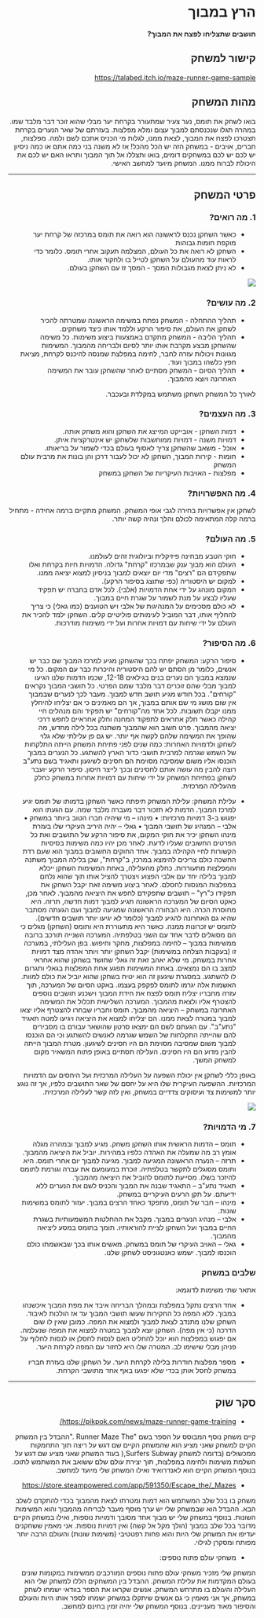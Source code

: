 <div dir='rtl' lang='he'>

# הרץ במבוך

**חושבים שתצליחו לפצח את המבוך?**

## קישור למשחק
https://talabed.itch.io/maze-runner-game-sample

## מהות המשחק
בואו לשחק את תומס, נער צעיר שמתעורר בקרחת יער מבלי שהוא זוכר דבר מלבד שמו. במהרה תגלו שנכנסתם למבוך עצום ומלא מפלצות. בעזרתם של שאר הנערים בקרחת תצטרכו לפצח את המבוך, לצאת ממנו, לגלות מי הכניס אתכם לשם ולמה.
מפלצות, חברים, אויבים - במשחק הזה יש הכל מהכל!
אז לא משנה בני כמה אתם או כמה ניסיון יש לכם יש לכם במשחקים דומים, בואו ותצללו אל תוך המבוך ותראו האם יש לכם את היכולת לברוח ממנו.
המשחק מיועד למחשב האישי.

---


## פרטי המשחק


### 1. מה רואים?

* כאשר השחקן נכנס לראשונה הוא רואה את תומס במרכזה של קרחת יער מוקפת חומות גבוהות
* השחקן לא רואה את כל העולם, המצלמה תעקוב אחרי תומס. כלומר כדי לראות עוד מהעולם על השחקן לטייל בו ולחקור אותו.
* לא ניתן לצאת מגבולות המסך - המסך זז עם השחקן בעולם.

 ![](Images/Thomas.PNG)


### 2. מה עושים?

* תהליך ההתחלה - המשחק נפתח במשימה הראשונה שמטרתה להכיר לשחקן את העולם, את סיפור הרקע וללמד אותו כיצד משחקים.
* תהליך הליבה - המשחק מתקדם באמצעות ביצוע משימות. כל משימה שהשחקן מבצע מקרבת אותו יותר לסיום ולבריחה מהמבוך. המשימות מגוונות ויכולות עזרה לחבר, לחימה במפלצת שמנסה להיכנס לקרחת, מציאת חפץ כלשהו במבוך ועוד.
* תהליך הסיום - המשחק מסתיים לאחר שהשחקן עובר את המשימה האחרונה ויוצא מהמבוך.

לאורך כל המשחק השחקן משתמש במקלדת ובעכבר. 

### 3. מה העצמים?

 * דמות השחקן - אובייקט המייצג את השחקן והוא משחק אותה.
 * דמויות משנה - דמויות ממוחשבות שלשחקן יש אינטרקציות איתן.
 * אוכל - משאב שהשחקן צריך לאסוף בעולם בכדי לשמור על בריאותו.
 * חומות - קירות המבוך, השחקן לא יכול לעבור דרכן והן בונות את מרבית עולם המשחק
 * מפלצות - האויבות העיקריות של השחקן במשחק

### 4. מה האפשרויות?

לשחקן אין אפשרויות בחירה לגבי אופי המשחק.
המשחק מתקיים ברמה אחידה - מתחיל ברמה קלה המתאימה לכולם והלך ונהיה קשה יותר.


### 5. מה העולם?

*	חוקי הטבע מבחינה פיזיקלית וביולוגית זהים לעולמנו.
*	העולם הוא מבוך ענק שבמרכזו "קרחת" גדולה. הדמויות חיות בקרחת ואלו שתפקידם הם "רצים" מדי יום יוצאים למבוך בניסיון למצוא יציאה ממנו.
*	למקום יש היסטוריה (כפי שתוצג בסיפור הרקע).
*	המקום מונהג על ידי אחת הדמויות (אלבי). לכל אדם בחברה יש תפקיד שעליו לבצע על מנת לשמור על שגרת חיים במבוך.
*	לא כולם מסכימים על המנהיגות של אלבי ויש הטוענים (כמו גאלי) כי צריך להחליף אותו, דבר המוביל לעימותים פוליטיים קלים.
השחקן ילמד להכיר את העולם על ידי שיחות עם דמויות אחרות ועל ידי משימות מודרכות.

### 6.	מה הסיפור?
* סיפור הרקע:
המשחק יפתח בכך שהשחקן מגיע למרכז המבוך שם כבר יש אנשים, כלומר מן הסתם יש להם היסטוריה והיכרות כבר עם המקום.
כל מי שנמצא במבוך הם נערים בנים בגילאים 12-18, שכמו הדמות שלנו הגיעו למבוך מבלי שהם זוכרים דבר מלבד שמם הפרטי. כל תושבי המבוך נקראים "קורחים". בכל חודש מגיע תושב חדש למבוך.
מעבר לכך לנערים שבמבוך אין שום מושג מי שם אותם במבוך, אך הם מאמינים כי אם יצליחו להיחלץ ממנו יקבלו תשובות.
לכל אחד מה"קורחים" יש תפקיד והם מנהלים חיי קהילה כאשר חלק אחראים לתפקוד המחנה וחלק אחראיים לחפש דרכי יציאה מהמבוך.
פרט חשוב הוא שהמבוך משתנה בכל לילה מחדש, מה שהופך את המשימה שלהם לקשה אף יותר.
יש גם פן עלילתי שלא גלוי לשחקן ולדמויות האחרות:
כמה שנים לפני פתיחת המשחק הייתה התלקחות של השמש שגרמה למרבית תושבי כדור הארץ להשתגע. כל הנערים במבוך הוכנסו אליו משום שמסיבה מסוימת הם חסינים לשיגעון ותאגיד בשם נתע"ב רוצה להבין מה עושה אותם לחסינים ובכך לייצר חיסון.
סיפור הרקע יועבר לשחקן בפתיחת המשחק על ידי שיחות עם דמויות אחרות במשחק כחלק מהעלילה המרכזית.

* עלילת המשחק:
עלילת המשחק תיפתח כאשר השחקן בדמותו של תומס יגיע למרכז המבוך. הדמות לא תזכור דבר מעברה מלבד שמה. עם הגעתו הוא יפגוש ב-3 דמויות מרכזיות:
•	מינהו – מי שיהיה חברו הטוב ביותר במשחק
•	אלבי – המנהיג של תושבי המבוך
•	גאלי – יהיה היריב העיקרי שלו
בעזרת מינהו השחקן יכיר את חוקי המקום, את סיפור הרקע של התושבים ואת כל הפרטים החשובים שעליו לדעת. לאחר מכן יהיו כמה משימות בסיסיות הקשורות לחיי הקהילה במבוך.
אחד החוקים החשובים במבוך הוא שעם רדת החשכה כולם צריכים להימצא במרכז, ב"קרחת", שכן בלילה המבוך משתנה והמפלצות מתעוררות. כחלק מהעלילה, באחת המשימות השחקן ייכלא למבוך בלילה יחד עם אלבי הפצוע ויצטרך להציל אותו תוך שהוא נלחם במפלצות המנסות לחסלם. לאחר ביצוע משימה זאת יקבל השחקן את תפקידו כ"רץ" – תושבים שתפקידם לחפש את היציאה מהמבוך.
לאחר מכן, כאקט הסיום של המערכה הראשונה תגיע למבוך דמות חדשה, תרזה. היא מחוסרת הכרה. היא הבחורה הראשונה שמגיעה למבוך ועם הגעתה מסתבר שהיא גם האחרונה להגיע למבוך (כלומר לא יגיעו יותר תושבים חדשים). לתומס יש זכרונות ממנה. כאשר היא מתעוררת היא ותומס (השחקן) מגלים כי הם מסוגלים לדבר אחד עם השני בטלפתיה.
המערכה השנייה תורכב ברובה ממשימות במבוך – לחימה במפלצות, מחקר וחיפוש.
בפן העלילתי, במערכה זו (בעקבות הצלחה במשימות) יקבל השחקן יותר ויותר אהדה מצד דמויות אחרות במשחק. מי שלא יאהב זאת זה גאלי שחושד בשחקן שהוא אחראי למצב בו הם נמצאים. באחת המשימות תפגע אחת המפלצות בגאלי ותגרום לו להשתגע. במסגרת שיגעון זה הוא יטיח בשחקן שהוא יוביל את כולם למוות. האשמות אלה יגרמו לתומס לפקפק בעצמו.
באקט הסיום של המערכה, תוך עזרה מחבריו יצליח תומס לפצח את חידת המבוך וישכנע תושבים נוספים להצטרף אליו ולצאת מהמבוך.
המערכה השלישית תכלול את המשימה האחרונה במשחק – היציאה מהמבוך. תומס וחבריו שבחרו להצטרף אליו יצאו למבוך במטרה לצאת ממנו.
הם יצליחו למצוא את היציאה ויגיעו למטה תאגיד "נתע"ב". עם הגעתם לשם הם ימצאו סרטון שהושאר עבורם בו מסבירים להם שהייתה התקלחות של השמש שגרמה לאנשים להשתגע וכי הם הוכנסו למבוך משום שמסיבה מסוימת הם היו חסינים לשיגעון. מטרת המבוך הייתה להבין מדוע הם היו חסינים.
העלילה תסתיים באופן פתוח המשאיר מקום למשחק המשך.

באופן כללי לשחקן אין יכולת השפעה על העלילה המרכזית ועל היחסים עם הדמויות המרכזיות. ההשפעה העיקרית שלו היא על יחסם של שאר התושבים כלפיו, אך זה נוגע יותר למשימות צד ועיסוקים צדדיים במשחק, ואין לזה קשר לעלילה המרכזית.


![](Images/story.PNG) 

### 7.	מי הדמויות?

*	תומס – הדמות הראשית אותו השחקן משחק. מגיע למבוך ובמהרה מגלה אומץ רב מה שמעלה את האהדה כלפיו במהירות. יוביל את היציאה מהמבוך.
*	תרזה – הנערה הראשונה המגיעה למבוך. מגיעה למבוך יום אחרי תומס. היא ותומס מסוגלים לתקשר בטלפתיה. זוכרת במעומעם את עברה וגורמת לתומס להיזכר בשלו. מסייעת לתומס להוביל את היציאה מהמבוך.
*	תאגיד נתע"ב – התאגיד שבנה את המבוך והכניס לשם את הנערים ללא ידיעתם. על תקן הרעים העיקריים במשחק.
*	מינהו – חבר של תומס, מתפקד כאחד הרצים במבוך. יעזור לתומס במשימות שונות.
*	אלבי – מנהיג הנערים במבוך. מקבל את ההחלטות המשמעותיות בשגרת החיים במבוך ועל השחקן לציית להוראותיו. תומך בתומס במסע ליציאה מהמבוך.
*	גאלי – האויב העיקרי של תומס במשחק. מאשים אותו בכך שבאשמתו כולם הוכנסו למבוך. ישמש כאנטגוניסט לשחקן שלנו.


### שלבים במשחק
אתאר שתי משימות לדוגמא:
* אחד הרצים נתקל במפלצת ובמהלך הבריחה איבד את מפת המבוך איכשנהו במבוך. ללא המפה כל החקירות שעשו תושבי המבוך עד אז הולכות לאיבוד. השחקן שלנו מתנדב לצאת למבוך ולמצוא את המפה. כמובן שאין לו שום הדרכה (כי אין מפה). השחקן יוצא למבוך במטרה למצוא את המפה שנעלמה. אם יפגוש במפלצות הוא יוכל להחליט האם לנסות לחסלן או לנסות לחלוף על פניהן מבלי שישימו לב. המטרה שלו היא לחזור עם המפה לקרחת היער.

* מספר מפלצות חודרות בלילה לקרחת היער. על השחקן שלנו בעזרת חבריו במשחק לחסל אותן בכדי שלא יפגעו באף אחד מתושבי הקרחת. 

---


## סקר שוק

* https://pikpok.com/news/maze-runner-game-training/

קיים משחק נוסף המבוסס על הספר בשם "Runner Maze The ."ההבדל
בין המשחק הקיים למשחק שאני מציע הוא שהמשחק הקיים שם דגש
 על ריצה תוך התחמקות ממכשולים (בדומה למשחק Surfers Subway,(
בעוד המשחק שאני מציע שם דגש על השלמת משימות ולחימה
במפלצות, תוך יצירת עולם שלם ששואב את המשתמש לתוכו. בנוסף
המשחק הקיים הוא לאנדרואיד ואילו המשחק שלי מיועד למחשב.

* https://store.steampowered.com/app/591350/Escape_the/_Mazes

משחק בו בכל שלב המשתמש הוא דמות ומטרתו לצאת מהמבוך בכדי
להתקדם לשלב הבא.
ההבדל הוא שבמשחק שלי יש ערך מוסף מעבר לבריחה מהמבוך והוא
המשימות השונות. בנוסף במשחק שלי יש מבוך אחד מסובך ודמויות
נוספות, ואילו במשחק הקיים מדובר בכל שלב במבוך (הולך מקל אל
קשה) ואין דמויות נוספות.
אני מאמין ששחקנים יעדיפו את המשחק שלי היות והוא פחות רפטטיבי
(משימות שונות) והעולם הרבה יותר מפותח ומסקרן לגילוי.

* משחקי עולם פתוח נוספים:

המשחק שלי מזכיר משחקי עולם פתוח נוספים המורכבים ממשימות במקומות שונים בעולם המקדמות את עלילת המשחק. ההבדל בין המשחקים הללו למשחק שלי הוא העלילה והעולם בו מתרחש המשחק. אנשים שקראו את הספר בוודאי ישמחו לשחק במשחק, אך אני מאמין כי גם אנשים שיתקלו במשחק ישמחו לספר אותו היות והעולם והסיפור מאוד מעניינים. בנוסף המשחק שלי יהיה זמין בחינם למחשב.


</div>

